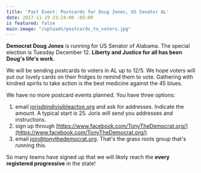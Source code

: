 ```yaml
---
title: 'Past Event: Postcards for Doug Jones, US Senator AL'
date: 2017-11-19 23:24:00 -05:00
is featured: false
main-image: "/uploads/postcards_to_voters.jpg"
---
```


**Democrat Doug Jones** is running for US Senator of Alabama. The special election is Tuesday December 12. **Liberty and Justice for all has been Doug's life's work.**

We will be sending postcards to voters in AL up to 12/5. We hope voters will put our lovely cards on their fridges to remind them to vote. Gathering with kindred spirits to take action is the best medicine against the 45 blues.

We have no more postcard events planned. You have three options:
1. email joris@indivisibleacton.org and ask for addresses. Indicate the amount. A typical start is 25. Joris will send you addresses and instructions.
2. sign up through [https://www.facebook.com/TonyTheDemocrat.org/](https://www.facebook.com/TonyTheDemocrat.org/)
3. email join@tonythedemocrat.org. That's the grass roots group that's running this.

So many teams have signed up that we will likely reach the **every registered progressive** in the state!

